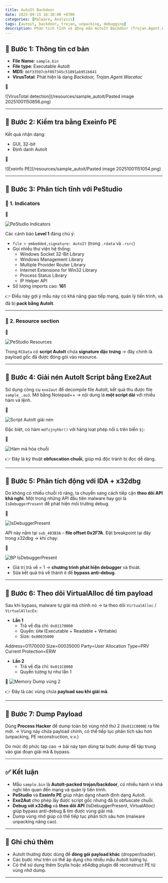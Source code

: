 ```yaml
---
title: AutoIt Backdoor
date: 2025-09-15 16:30:00 +0700
categories: [Malware, Analysis]
tags: [autoit, backdoor, trojan, unpacking, debugging]
description: Phân tích tĩnh và động mẫu AutoIt Backdoor (Trojan.Agent.Wacatac) – từ nhận diện AutoIt script, bypass anti-debug, theo dõi VirtualAlloc và dump payload.
---
```


## 📌 Bước 1: Thông tin cơ bản

- **File Name**: `sample.bin`
- **File type**: Executable AutoIt
- **MD5**: `66f33597cbf097345c51891ab951b641`
- **VirusTotal**: Phát hiện là dạng *Backdoor, Trojan.Agent.Wacatac*

📸

![VirusTotal detection](/resources/sample_autoit/Pasted image 20251001150856.png)

---

## 📌 Bước 2: Kiểm tra bằng Exeinfo PE

Kết quả nhận dạng:

- GUI, 32-bit
- Định danh AutoIt

📸

![Exeinfo PE](/resources/sample_autoit/Pasted image 20251001151054.png)

---

## 📌 Bước 3: Phân tích tĩnh với PeStudio

### 🧭 1. Indicators

📸

![PeStudio Indicators](/resources/sample_autoit/Pasted%20image%2020251001152108.png)

Các cảnh báo **Level 1** đáng chú ý:

- `file > embedded,signature: AutoIt` (trong `.rdata` và `.rsrc`)
- Gọi nhiều thư viện hệ thống:
  - Windows Socket 32-Bit Library
  - Windows Management Library
  - Multiple Provider Router Library
  - Internet Extensions for Win32 Library
  - Process Status Library
  - IP Helper API
- Số lượng imports cao: **161**

👉 Điều này gợi ý mẫu này có khả năng giao tiếp mạng, quản lý tiến trình, và đã bị **pack bằng AutoIt**.

---

### 🧭 2. Resource section

📸

![PeStudio Resources](/resources/sample_autoit/Pasted%20image%2020251001152224.png)

Trong `RCData` có **script AutoIt** chứa **signature đặc trưng** → đây chính là payload gốc đã được đóng gói vào resource.

---

## 📌 Bước 4: Giải nén AutoIt Script bằng Exe2Aut

Sử dụng công cụ `exe2aut` để decompile file AutoIt, kết quả thu được file `sample_.au3`.
Mở bằng Notepad++ → nội dung là **một script dài** với nhiều hàm và lệnh.

📸

![Script AutoIt giải nén](/resources/sample_autoit/Pasted%20image%2020251001152806.png)

Đặc biệt, có hàm `mdfzjnyhbr()` với hàng loạt phép nối `&` trên biến `$j`:

📸

![Hàm mã hóa chuỗi](/resources/sample_autoit/Pasted%20image%2020251001153616.png)

👉 Đây là kỹ thuật **obfuscation chuỗi**, giúp mã độc tránh bị đọc dễ dàng.

---

## 📌 Bước 5: Phân tích động với IDA + x32dbg

Do không có nhiều chuỗi rõ ràng, ta chuyển sang cách tiếp cận **theo dõi API khả nghi**.
Một trong những API đầu tiên malware hay gọi là `IsDebuggerPresent` để phát hiện môi trường debug.

📸

![IsDebuggerPresent](/resources/sample_autoit/Pasted%20image%2020251001155457.png)

API này nằm tại `sub_403B3A` – **file offset 0x2F7A**.
Đặt breakpoint tại đây trong x32dbg → khi chạy:

📸

![BP IsDebuggerPresent](/resources/sample_autoit/Pasted%20image%2020251001161251.png)

- Giá trị trả về = 1 → **chương trình phát hiện debugger** và thoát.
- Sửa kết quả trả về thành `0` để **bypass anti-debug**.

---

## 📌 Bước 6: Theo dõi VirtualAlloc để tìm payload

Sau khi bypass, malware tự giải mã chính nó → ta theo dõi `VirtualAlloc` / `VirtualAllocEx`:

- **Lần 1**
  - Trả về địa chỉ: `0x01170000`
  - Quyền: `ERW` (Executable + Readable + Writable)
  - Size: `0x00035000`

Address=01170000
Size=00035000
Party=User
Allocation Type=PRV
Current Protection=ERW


- **Lần 2**
  - Trả về địa chỉ: `0x011C0000`
  - Quyền tương tự như lần 1

📸
![Memory Dump vùng 2](/resources/sample_autoit/Pasted%20image%2020251001164403.png)

👉 Đây là các vùng chứa **payload sau khi giải mã**.

---

## 📌 Bước 7: Dump Payload

Dùng **Process Hacker** để dump toàn bộ vùng nhớ thứ 2 (`0x011C0000`) ra file mới.
→ Vùng này chứa payload chính, có thể tiếp tục phân tích sâu hơn (unpacking, PE reconstruction, v.v.)

Do mức độ phức tạp cao → bài này tạm dừng tại bước dump để tập trung vào giai đoạn giải mã & bypass.

---

## ✅ Kết luận

- Mẫu `sample.bin` là **AutoIt-packed trojan/backdoor**, có nhiều hành vi khả nghi liên quan đến mạng và quản lý tiến trình.
- **PeStudio** và **Exeinfo PE** giúp nhận dạng nhanh định dạng AutoIt.
- **Exe2Aut** cho phép lấy được script gốc nhưng đã bị obfuscate chuỗi.
- **Debug với x32dbg** và **theo dõi API** (IsDebuggerPresent, VirtualAlloc) giúp bypass anti-debug & tìm được vùng giải mã.
- Dump vùng nhớ giúp có thể tiếp tục phân tích sâu hơn (malware unpacking nâng cao).

---

## 🔗 Ghi chú thêm

- AutoIt thường được dùng để **đóng gói payload khác** (dropper/loader).
- Các bước như trên có thể áp dụng cho nhiều mẫu AutoIt tương tự.
- Có thể sử dụng thêm Scylla hoặc x64dbg plugin để reconstruct PE từ vùng nhớ dump.

---
